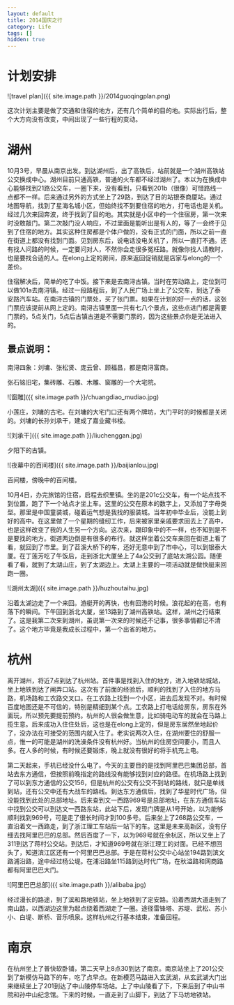 ```yaml
---
layout: default
title: 2014国庆之行
category: Life
tags: []
hidden: true
---
```


计划安排
===

![travel plan]({{ site.image.path }}/2014guoqingplan.png)

这次计划主要是做了交通和住宿的地方，还有几个简单的目的地。实际出行后，整个大方向没有改变，中间出现了一些行程的变动。

<!-- more -->

湖州
===

10月3号，早晨从南京出发。到达湖州后，出了高铁后，站前就是一个湖州高铁站公交换成中心。湖州目前只通高铁，普通的火车都不经过湖州了。本以为在换成中心能够找到21路公交车，一圈下来，没有看到，只看到201b（很像）可惜路线一点都不一样。后来通过另外的方式坐上了29路，到达了目的站银泰商厦站。通过地图导航，找到了星海名城小区，但始终找不到要住宿的地方，打电话也是关机。经过几次来回奔波，终于找到了目的地。其实就是小区中的一个住宿房，第一次来时没敢敲门。第二次敲门没人响应，不过里面是能听出是有人的，等了一会终于见到了住宿的地方。其实这种住房都是个体户做的，没有正式的门面，所以之前一直在街道上都没有找到门面。见到房东后，说电话没电关机了，所以一直打不通。还有找人问路的时候，一定要问对人，不然你会走很多冤枉路。就像你找人请教时，也是要找合适的人。在elong上定的房间，原来返回促销就是店家与elong的一个差价。

住宿解决后，简单的吃了中饭。接下来是去南浔古镇。当时在劳动路上，定位到可以做101a去南浔镇。经过一段路程后，到了人民广场上坐上了公交车，到达了泰安路汽车站。在南浔古镇的门票处，买了张门票。如果在计划的好一点的话，这张门票应该提前从网上定的。南浔古镇里面一共有七八个景点，这些点进门都是需要门票的。5点关门，5点后古镇古道是不需要门票的，因为这些景点你是无法进入的。

景点说明：
---

南浔四象：刘墉、张松贤、庞云曾、顾福昌，都是南浔富商。

张石铭旧宅，集砖雕、石雕、木雕、窗雕的一个大宅院。

![窗雕]({{ site.image.path }}/chuangdiao_mudiao.jpg)

小莲庄，刘墉的古宅。在刘墉的大宅门口还有两个牌坊，大门平时的时候都是关闭的。刘墉的长孙刘承干，建成了嘉业藏书楼。

![刘承干]({{ site.image.path }}/liuchenggan.jpg)

夕阳下的古镇。

![夜幕中的百间楼]({{ site.image.path }}/baijianlou.jpg)

百间楼，傍晚中的百间楼。

10月4日，办完旅馆的住宿，启程去织里镇。坐的是201c公交车，有一个站点找不到位置，跑了下一个站点才坐上车。这里的公交在原本的数字上，又添加了字母类型。那里是中国童装城，碰着运气想是我找的服装城。当年初中毕业后，没能上到好的高中。在这里做了一个星期的缝纫工作，后来被家里亲戚要求回去上了高中，也是这样改变了我的人生另一个方向。这次来，跟印象中的不一样，也不知到是不是要找的地方。街道两边倒是有很多的布行。就这样坐着公交车来回在街道上看了看，就回到了市里。到了苕溪大桥下的车，还好无意中到了市中心，可以到银泰大厦。在丁莲芳吃了午饭后，走到浙北大厦坐上了4a公交到了底站太湖公园。随便看了看，就到了太湖山庄，到了太湖边上。太湖上主要的一项活动就是做快艇来回跑一圈。

![湖州太湖]({{ site.image.path }}/huzhoutaihu.jpg)

沿着太湖边走了一个来回。游艇开的再快，也有回港的时候。浪花起的在高，也有落下的瞬间。下午回到浙北大厦，坐13路到了湖州高铁站。这样，湖州之行结束了。这是我第二次来到湖州，虽说第一次来的时候还不记事，很多事情都记不清了。这个地方毕竟是我成长过程中，第一个出省的地方。

杭州
===

离开湖州，将近7点到达了杭州站。首件事是找到入住的地方，进入地铁站城站，坐上地铁到达了闸弄口站。这次有了前面的经验后，顺利的找到了入住的地方马路，机场路和工农路交叉口。在工农路上找到一个小区，进去后发现不对。有时候百度地图还是不可信的，特别是精细到某个点。工农路上打电话给房东，房东在外面玩，所以预先要提前预约。杭州的人很会做生意，比如骑电动车的就会在马路上揽生意。后来成功入住住处后，这也是在elong上定的，但是房东居然坐地起价了，没办法在可接受的范围内就入住了。老实说两次入住，在湖州要住的舒服一点，惟一的可能是湖州的洗澡条件没有杭州好。当杭州的住房空间要小，而且人多。在人多的时候，有时候还要锻炼，晚上就没有很好的将手机充上电。

第二天起来，手机已经没什么电了。今天的主要目的是找到阿里巴巴集团总部，首站去东方通信，但按照前晚指定的路线没有能够找到对应的路径。在机场路上找到了可以到东方通信的公交156，但是杭州的公交有公交不到站的路线，就只是单线到站，还有公交中还有大战车的路线。到达东方通信后，找到了华星时代广场，但没能找到此处的总部地址。后来查到文一西路969号是总部地址，在东方通信车站中找到公交可以到达文一西路东站，此站下后，发现门牌是从1号开始，以为能够顺利找到969号，可是走了很长时间才到100多号。后来坐上了268路公交车，一直沿着文一西路走，到了浙江理工车站后一站下的车。这里是未来高新区，没有仔细去找阿里巴巴的总部。然后百度了一下，以为969号就在余杭区，所以又坐上了311到达了蒋村公交站。到达后，才知道969号就在浙江理工的对面。已经不想回头了，知道滨江区还有一个阿里巴巴总部。于是在蒋村公交中心站坐194路到滨文路浦沿路，途中经过杨公堤。在浦沿路坐115路到达时代广场，在秋溢路和网商路都有阿里巴巴大门。

![阿里巴巴总部]({{ site.image.path }}/alibaba.jpg)

经过漫长的路途，到了滨和路地铁站，坐上地铁到了定安路。沿着西湖大道走到了南山路，以西湖边这里为起点绕着西湖走了一圈。途径雷锋塔、苏堤、武松、苏小小、白堤、断桥、音乐喷泉。这样杭州之行基本结束，准备回程。

南京
===

在杭州坐上了普快软卧铺，第二天早上8点30到达了南京。南京站坐上了201公交到了新模仿马路下的车，吃了点早点。在新模范马路进入玄武湖，从玄武湖大门出来继续坐上了201到达了中山陵停车场站。上了中山陵看了下，下来后到了中山书院和孙中山纪念馆。下来的时候，一直走到了山脚下，到达了下马坊地铁站。



